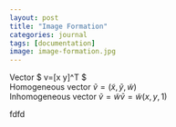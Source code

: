 ```yaml
---
layout: post
title: "Image Formation"
categories: journal
tags: [documentation]
image: image-formation.jpg
---
```


Vector $ v=[x y]^T $  
Homogeneous vector  $\tilde v = (\tilde x, \tilde y, \tilde w)$  
Inhomogeneous vector $\tilde v = \tilde w \bar v = \tilde{w} (x, y, 1)$  

fdfd
<!--stackedit_data:
eyJoaXN0b3J5IjpbMTM5MTEwMjgwMSwtMjA0MzYzMTU0NywxMj
I3MDQ0ODA5LDE1MTU3MDk0NDcsNjk3MzQ4MDAzLC0xMzI3NzM0
OTk5LC0xNjYwOTI3OTM3LC0xOTgxMjc4MDEwLC01MTk1NTk2Nj
YsMjA2MTI2MjM1MCwtNzU3NTk1MTIwLC03NDI1NjEzNjNdfQ==

-->